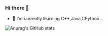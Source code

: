 ### Hi there 👋

- 🌱 I’m currently learning C++,Java,CPython...

![Anurag's GitHub stats](https://github-readme-stats.vercel.app/api?username=RoninGladiat&hide=issues,prsshow_icons=true)
